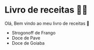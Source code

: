 # Livro de receitas :man_cook:

Olá, Bem vindo ao meu livro de receitas :wave:



- Strogonoff de Frango
- Doce de Pave
- Doce de Goiaba
